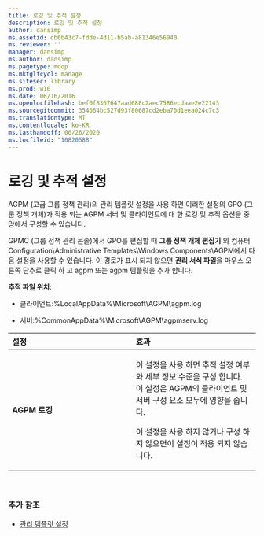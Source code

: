 ```yaml
---
title: 로깅 및 추적 설정
description: 로깅 및 추적 설정
author: dansimp
ms.assetid: db6b43c7-fdde-4d11-b5ab-a81346e56940
ms.reviewer: ''
manager: dansimp
ms.author: dansimp
ms.pagetype: mdop
ms.mktglfcycl: manage
ms.sitesec: library
ms.prod: w10
ms.date: 06/16/2016
ms.openlocfilehash: bef0f8367647aad688c2aec7586ecdaae2e22143
ms.sourcegitcommit: 354664bc527d93f80687cd2eba70d1eea024c7c3
ms.translationtype: MT
ms.contentlocale: ko-KR
ms.lasthandoff: 06/26/2020
ms.locfileid: "10820588"
---
```

# 로깅 및 추적 설정


AGPM (고급 그룹 정책 관리)의 관리 템플릿 설정을 사용 하면 이러한 설정의 GPO (그룹 정책 개체)가 적용 되는 AGPM 서버 및 클라이언트에 대 한 로깅 및 추적 옵션을 중앙에서 구성할 수 있습니다.

GPMC (그룹 정책 관리 콘솔)에서 GPO를 편집할 때 **그룹 정책 개체 편집기** 의 컴퓨터 Configuration\\Administrative Templates\\Windows Components\\AGPM에서 다음 설정을 사용할 수 있습니다. 이 경로가 표시 되지 않으면 **관리 서식 파일**을 마우스 오른쪽 단추로 클릭 하 고 agpm 또는 agpm 템플릿을 추가 합니다.

**추적 파일 위치**:

-   클라이언트:%LocalAppData%\\Microsoft\\AGPM\\agpm.log

-   서버:%CommonAppData%\\Microsoft\\AGPM\\agpmserv.log

<table>
<colgroup>
<col width="50%" />
<col width="50%" />
</colgroup>
<thead>
<tr class="header">
<th align="left">설정</th>
<th align="left">효과</th>
</tr>
</thead>
<tbody>
<tr class="odd">
<td align="left"><p><strong>AGPM 로깅</strong></p></td>
<td align="left"><p>이 설정을 사용 하면 추적 설정 여부와 세부 정보 수준을 구성 합니다. 이 설정은 AGPM의 클라이언트 및 서버 구성 요소 모두에 영향을 줍니다.</p>
<p>이 설정을 사용 하지 않거나 구성 하지 않으면이 설정이 적용 되지 않습니다.</p></td>
</tr>
</tbody>
</table>

 

### 추가 참조

-   [관리 템플릿 설정](administrative-template-settings.md)

 

 





